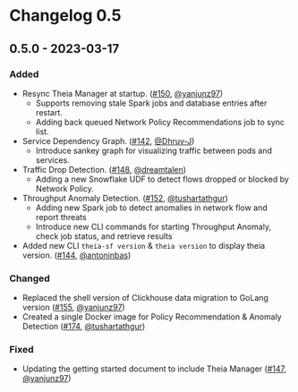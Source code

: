 # Changelog 0.5

## 0.5.0 - 2023-03-17

### Added

- Resync Theia Manager at startup. ([#150](https://github.com/antrea-io/theia/pull/150), [@yanjunz97])
  * Supports removing stale Spark jobs and database entries after restart.
  * Adding back queued Network Policy Recommendations job to sync list.
- Service Dependency Graph. ([#142](https://github.com/antrea-io/theia/pull/142), [@Dhruv-J])
  * Introduce sankey graph for visualizing traffic between pods and services.
- Traffic Drop Detection. ([#148](https://github.com/antrea-io/theia/pull/148), [@dreamtalen])
  * Adding a new Snowflake UDF to detect flows dropped or blocked by Network Policy.
- Throughput Anomaly Detection. ([#152](https://github.com/antrea-io/theia/pull/152), [@tushartathgur])
  * Adding new Spark job to detect anomalies in network flow and report threats
  * Introduce new CLI commands for starting Throughput Anomaly, check job status, and retrieve results
- Added new CLI `theia-sf version` & `theia version` to display theia version. ([#144](https://github.com/antrea-io/theia/pull/144), [@antoninbas])

### Changed

- Replaced the shell version of Clickhouse data migration to GoLang version ([#155](https://github.com/antrea-io/theia/pull/155), [@yanjunz97])
- Created a single Docker image for Policy Recommendation & Anomaly Detection ([#174](https://github.com/antrea-io/theia/pull/174), [@tushartathgur])

### Fixed

- Updating the getting started document to include Theia Manager ([#147](https://github.com/antrea-io/theia/pull/147), [@yanjunz97])


[@dreamtalen]: https://github.com/dreamtalen
[@yanjunz97]: https://github.com/yanjunz97
[@Dhruv-J]: https://github.com/Dhruv-J
[@antoninbas]: https://github.com/antoninbas
[@tushartathgur]: https://github.com/tushartathgur
